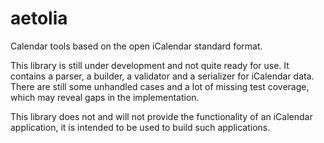 # aetolia

Calendar tools based on the open iCalendar standard format.

This library is still under development and not quite ready for use. It contains a parser, a builder, a validator and a serializer for iCalendar data.
There are still some unhandled cases and a lot of missing test coverage, which may reveal gaps in the implementation.

This library does not and will not provide the functionality of an iCalendar application, it is intended to be used to
build such applications.
